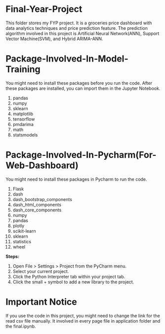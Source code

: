 # Final-Year-Project
This folder stores my FYP project. It is a groceries price dashboard with data analytics techniques and price prediction feature. The prediction algorithm involved in this project is Artificial Neural Network(ANN), Support Vector Machine(SVM), and Hybrid ARIMA-ANN.

# Package-Involved-In-Model-Training
You might need to install these packages before you run the code. After these packages are installed, you can import them in the Jupyter Notebook.
 1. pandas
 2. numpy
 3. sklearn
 4. matplotlib
 5. tensorflow
 6. pmdarima
 7. math
 8. statsmodels

# Package-Involved-In-Pycharm(For-Web-Dashboard)
You might need to install these packages in Pycharm to run the code. 
 1. Flask
 2. dash
 3. dash_bootstrap_components
 4. dash_html_components
 5. dash_core_components
 6. numpy
 7. pandas
 8. plotly
 9. scikit-learn
 10. sklearn
 11. statistics
 12. wheel

**Steps:**
1. Open File > Settings > Project from the PyCharm menu.
2. Select your current project.
3. Click the Python Interpreter tab within your project tab.
4. Click the small + symbol to add a new library to the project.

# Important Notice
If you use the code in this project, you might need to change the link for the read csv file manually. It involved in every page file in application folder and the final.ipynb. 
